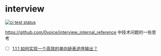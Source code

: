 # interview

<p align="left">
  <a href="https://github.com/63isOK/interview"><img alt="ci test status" src="https://github.com/63isOK/interview/workflows/ci-test/badge.svg"></a>
</p>

<https://github.com/0voice/interview_internal_reference> 中技术问题的一些思考

- [ ] [1.1.1 如何实现一个高效的单向链表逆序输出？](/go/1.1.1/README.md)
